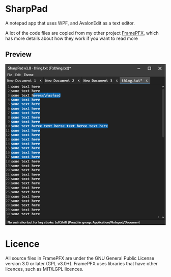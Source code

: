 # SharpPad
A notepad app that uses WPF, and AvalonEdit as a text editor.

A lot of the code files are copied from my other project [FramePFX](https://github.com/AngryCarrot789/FramePFX), which
has more details about how they work if you want to read more

## Preview
![](SharpPad_2024-03-04_16.08.19.png)

# Licence
All source files in FramePFX are under the GNU General Public License version 3.0 or later (GPL v3.0+). 
FramePFX uses libraries that have other licences, such as MIT/LGPL licences.
